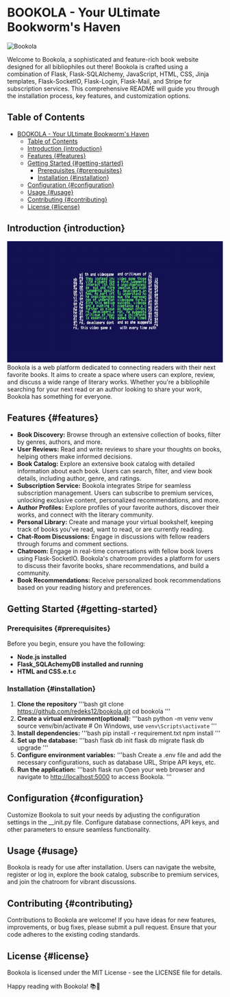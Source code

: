 # BOOKOLA - Your ULtimate Bookworm's Haven


![Bookola](https://res.cloudinary.com/www-thepencilapp-com/video/upload/w_700,e_loop/v1629885763/staticpage/publish/cover_fyuakr.gif)

Welcome to Bookola, a sophisticated and feature-rich book website designed for all bibliophiles out there! Bookola is crafted using a combination of Flask, Flask-SQLAlchemy, JavaScript, HTML, CSS, Jinja templates, Flask-SocketIO, Flask-Login, Flask-Mail, and Stripe for subscription services. This comprehensive README will guide you through the installation process, key features, and customization options.

## Table of Contents
- [BOOKOLA - Your ULtimate Bookworm's Haven](#bookola---your-ultimate-bookworms-haven)
  - [Table of Contents](#table-of-contents)
  - [Introduction {introduction}](#introduction-introduction)
  - [Features {#features}](#features-features)
  - [Getting Started {#getting-started}](#getting-started-getting-started)
    - [Prerequisites {#prerequisites}](#prerequisites-prerequisites)
    - [Installation {#installation}](#installation-installation)
  - [Configuration {#configuration}](#configuration-configuration)
  - [Usage {#usage}](#usage-usage)
  - [Contributing {#contributing}](#contributing-contributing)
  - [License {#license}](#license-license)


## Introduction {introduction}
![Book AI GIF](image.png)
Bookola is a web platform dedicated to connecting readers with their next favorite books. It aims to create a space where users can explore, review, and discuss a wide range of literary works. Whether you're a bibliophile searching for your next read or an author looking to share your work, Bookola has something for everyone.

## Features {#features}
- **Book Discovery:** Browse through an extensive collection of books, filter by genres, authors, and more.
- **User Reviews:** Read and write reviews to share your thoughts on books, helping others make informed decisions.
- **Book Catalog:** Explore an extensive book catalog with detailed information about each book. Users can search, filter, and view book details, including author, genre, and ratings.
- **Subscription Service:** Bookola integrates Stripe for seamless subscription management. Users can subscribe to premium services, unlocking exclusive content, personalized recommendations, and more.
- **Author Profiles:** Explore profiles of your favorite authors, discover their works, and connect with the literary community.
- **Personal Library:** Create and manage your virtual bookshelf, keeping track of books you've read, want to read, or are currently reading.
- **Chat-Room Discussions:** Engage in discussions with fellow readers through forums and comment sections.
- **Chatroom:** Engage in real-time conversations with fellow book lovers using Flask-SocketIO. Bookola's chatroom provides a platform for users to discuss their favorite books, share recommendations, and build a community.
- **Book Recommendations:** Receive personalized book recommendations based on your reading history and preferences.

## Getting Started {#getting-started}
### Prerequisites {#prerequisites}
Before you begin, ensure you have the following:
- **Node.js installed**
- **Flask_SQLAchemyDB installed and running**
- **HTML and CSS.e.t.c**

### Installation {#installation}
1. **Clone the repository**
  '''bash
  git clone https://github.com/redeks12/bookola.git
  cd bookola
  '''
2. **Create a virtual environment(optional)**:
    '''bash
    python -m venv venv
    source venv/bin/activate  # On Windows, use `venv\Scripts\activate`
    '''
3. **Install dependencies:**
    '''bash
    pip install -r requirement.txt
    npm install
    '''
4. **Set up the database:**
    '''bash
    flask db init
    flask db migrate
    flask db upgrade
    '''
5. **Configure environment variables:**
    '''bash
    Create a .env file and add the necessary configurations, such as database URL, Stripe API keys, etc.
6. **Run the application:**
    '''bash
    flask run
    Open your web browser and navigate to [http://localhost:5000](http://localhost:5000) to access Bookola.
    '''

## Configuration {#configuration}
Customize Bookola to suit your needs by adjusting the configuration settings in the __init.py file. Configure database connections, API keys, and other parameters to ensure seamless functionality.

## Usage {#usage}
Bookola is ready for use after installation. Users can navigate the website, register or log in, explore the book catalog, subscribe to premium services, and join the chatroom for vibrant discussions.

## Contributing {#contributing}
Contributions to Bookola are welcome! If you have ideas for new features, improvements, or bug fixes, please submit a pull request. Ensure that your code adheres to the existing coding standards.

## License {#license}
Bookola is licensed under the MIT License - see the LICENSE file for details.

Happy reading with Bookola! 📚🎉